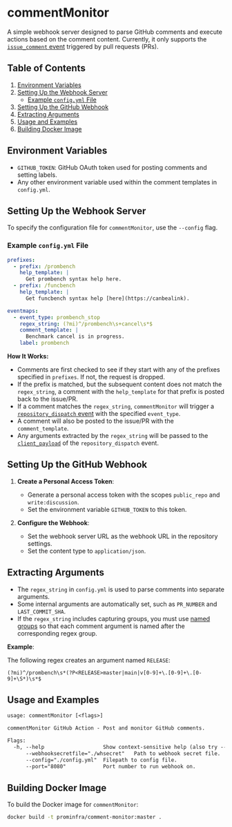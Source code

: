 # commentMonitor

A simple webhook server designed to parse GitHub comments and execute actions based on the comment content. Currently, it only supports the [`issue_comment` event](https://developer.github.com/v3/activity/events/types/#issuecommentevent) triggered by pull requests (PRs).

## Table of Contents

1. [Environment Variables](#environment-variables)
2. [Setting Up the Webhook Server](#setting-up-the-webhook-server)
   - [Example `config.yml` File](#example-configyml-file)
3. [Setting Up the GitHub Webhook](#setting-up-the-github-webhook)
4. [Extracting Arguments](#extracting-arguments)
5. [Usage and Examples](#usage-and-examples)
6. [Building Docker Image](#building-docker-image)

## Environment Variables

- `GITHUB_TOKEN`: GitHub OAuth token used for posting comments and setting labels.
- Any other environment variable used within the comment templates in `config.yml`.

## Setting Up the Webhook Server

To specify the configuration file for `commentMonitor`, use the `--config` flag.

### Example `config.yml` File

```yaml
prefixes:
  - prefix: /prombench
    help_template: |
      Get prombench syntax help here.
  - prefix: /funcbench
    help_template: |
      Get funcbench syntax help [here](https://canbealink).

eventmaps:
  - event_type: prombench_stop
    regex_string: (?mi)^/prombench\s+cancel\s*$
    comment_template: |
      Benchmark cancel is in progress.
    label: prombench
```

**How It Works:**
- Comments are first checked to see if they start with any of the prefixes specified in `prefixes`. If not, the request is dropped.
- If the prefix is matched, but the subsequent content does not match the `regex_string`, a comment with the `help_template` for that prefix is posted back to the issue/PR.
- If a comment matches the `regex_string`, `commentMonitor` will trigger a [`repository_dispatch` event](https://developer.github.com/v3/repos/#create-a-repository-dispatch-event) with the specified `event_type`.
- A comment will also be posted to the issue/PR with the `comment_template`.
- Any arguments extracted by the `regex_string` will be passed to the [`client_payload`](https://developer.github.com/v3/repos/#example-5) of the `repository_dispatch` event.

## Setting Up the GitHub Webhook

1. **Create a Personal Access Token**:
   - Generate a personal access token with the scopes `public_repo` and `write:discussion`.
   - Set the environment variable `GITHUB_TOKEN` to this token.

2. **Configure the Webhook**:
   - Set the webhook server URL as the webhook URL in the repository settings.
   - Set the content type to `application/json`.

## Extracting Arguments

- The `regex_string` in `config.yml` is used to parse comments into separate arguments.
- Some internal arguments are automatically set, such as `PR_NUMBER` and `LAST_COMMIT_SHA`.
- If the `regex_string` includes capturing groups, you must use [named groups](https://godoc.org/regexp/syntax) so that each comment argument is named after the corresponding regex group.

**Example**:

The following regex creates an argument named `RELEASE`:

```regex
(?mi)^/prombench\s*(?P<RELEASE>master|main|v[0-9]+\.[0-9]+\.[0-9]+\S*)\s*$
```

## Usage and Examples

```txt
usage: commentMonitor [<flags>]

commentMonitor GitHub Action - Post and monitor GitHub comments.

Flags:
  -h, --help                   Show context-sensitive help (also try --help-long and --help-man).
      --webhooksecretfile="./whsecret"   Path to webhook secret file.
      --config="./config.yml"  Filepath to config file.
      --port="8080"            Port number to run webhook on.
```

## Building Docker Image

To build the Docker image for `commentMonitor`:

```bash
docker build -t prominfra/comment-monitor:master .
```
